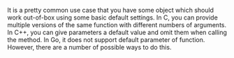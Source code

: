 It is a pretty common use case that you have some object which should work out-of-box using some basic default settings. 
In C, you can provide multiple versions of the same function with different numbers of arguments.
In C++, you can give parameters a default value and omit them when calling the method.
In Go, it does not support default parameter of function. However, there are a number of possible ways to do this.


